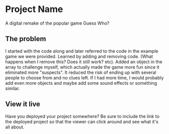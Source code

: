 # Project Name

A digital remake of the popular game Guess Who?

## The problem

I started with the code along and later referred to the code in the example game we were provided. Learned by adding and removing code. (What happens when I remove this? Does it still work? etc). Added an object in the array to challenge myself, which actually made the game more fun since it eliminated more "suspects". It reduced the risk of ending up with several people to choose from and no clues left. If I had more time, I would probably add even more objects and maybe add some sound effects or something similar.

## View it live

Have you deployed your project somewhere? Be sure to include the link to the deployed project so that the viewer can click around and see what it's all about.
